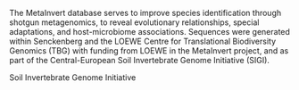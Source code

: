 The MetaInvert database serves to improve species identification through shotgun metagenomics, to reveal evolutionary relationships, special adaptations, and host-microbiome associations.
Sequences were generated within Senckenberg and the LOEWE Centre for Translational Biodiversity Genomics (TBG) with funding from LOEWE in the MetaInvert project, and as part of the Central-European Soil Invertebrate Genome Initiative (SIGI).

Soil Invertebrate Genome Initiative